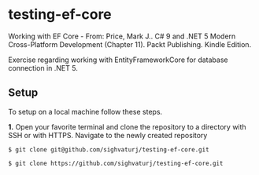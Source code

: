 # testing-ef-core
Working with EF Core - From: Price, Mark J.. C# 9 and .NET 5  Modern Cross-Platform Development (Chapter 11). Packt Publishing. Kindle Edition. 

Exercise regarding working with EntityFrameworkCore for database connection in .NET 5.

## Setup

To setup on a local machine follow these steps.

**1.** Open your favorite terminal and clone the repository to a directory with SSH or with HTTPS. Navigate to the newly created repository

`$ git clone git@github.com/sighvaturj/testing-ef-core.git`

`$ git clone https://github.com/sighvaturj/testing-ef-core.git`
